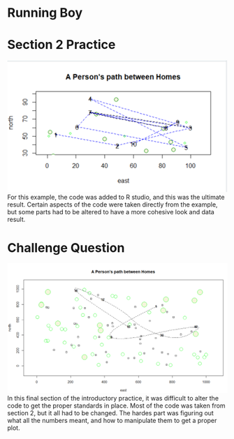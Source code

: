 # Running Boy

# Section 2 Practice
![](pathbetweenhomes1.png)
For this example, the code was added to R studio, and this was the ultimate result. Certain aspects of the code were taken directly from the example, but some
parts had to be altered to have a more cohesive look and data result.

# Challenge Question
![](challengequestion.png)
In this final section of the introductory practice, it was difficult to alter the code to get the proper standards in place. Most of the code was taken from 
section 2, but it all had to be changed. The hardes part was figuring out what all the numbers meant, and how to manipulate them to get a proper plot.
